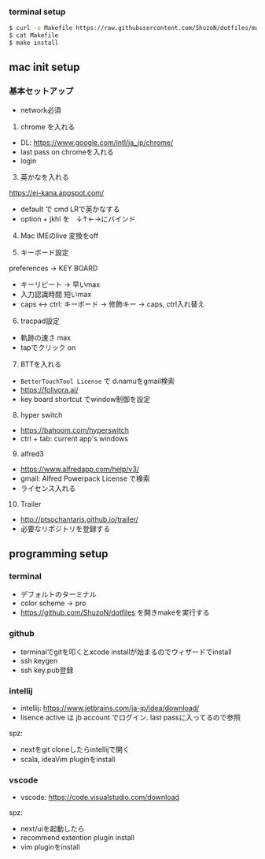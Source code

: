 
### terminal setup

```sh
$ curl -o Makefile https://raw.githubusercontent.com/ShuzoN/dotfiles/master/Makefile
$ cat Makefile
$ make install
```

## mac init setup

### 基本セットアップ

- network必須

1. chrome を入れる

 - DL: https://www.google.com/intl/ja_jp/chrome/
 - last pass on chromeを入れる
 - login

3. 英かなを入れる

https://ei-kana.appspot.com/

- default で cmd LRで英かなする
- option + jkhl を　↓↑←→にバインド

4. Mac IMEのlive 変換をoff

5. キーボード設定

preferences -> KEY BOARD

- キーリピート -> 早いmax
- 入力認識時間 短いmax
- caps <-> ctrl: キーボード -> 修飾キー -> caps, ctrl入れ替え

6. tracpad設定

- 軌跡の速さ max
- tapでクリック on

7. BTTを入れる

- `BetterTouchTool License` で d.namuをgmail検索
- https://folivora.ai/
- key board shortcut でwindow制御を設定 

8. hyper switch


- https://bahoom.com/hyperswitch
- ctrl + tab: current app's windows

9. alfred3

- https://www.alfredapp.com/help/v3/
- gmail: Alfred Powerpack License で検索
- ライセンス入れる

10. Trailer

- http://ptsochantaris.github.io/trailer/
- 必要なリポジトリを登録する



## programming setup

### terminal

- デフォルトのターミナル
- color scheme -> pro
- https://github.com/ShuzoN/dotfiles を開きmakeを実行する

### github

- terminalでgitを叩くとxcode installが始まるのでウィザードでinstall
- ssh keygen
- ssh key.pub登録


### intellij

- intellij: https://www.jetbrains.com/ja-jp/idea/download/
- lisence active は jb account でログイン. last passに入ってるので参照

spz: 
 - nextをgit cloneしたらintellijで開く
 - scala, ideaVim pluginをinstall

### vscode

- vscode: https://code.visualstudio.com/download

spz:
 - next/uiを起動したら
 - recommend extention plugin install
 - vim pluginをinstall


